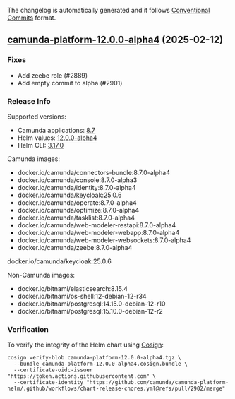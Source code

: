 The changelog is automatically generated and it follows [Conventional Commits](https://www.conventionalcommits.org/en/v1.0.0/) format.

## [camunda-platform-12.0.0-alpha4](https://github.com/camunda/camunda-platform-helm/releases/tag/camunda-platform-12.0.0-alpha4) (2025-02-12)

### Fixes

- Add zeebe role (#2889)
- Add empty commit to alpha (#2901)

<!-- generated by git-cliff -->
### Release Info


Supported versions:

- Camunda applications: [8.7](https://github.com/camunda/camunda-platform/releases?q=tag%3A8.7&expanded=true)
- Helm values: [12.0.0-alpha4](https://artifacthub.io/packages/helm/camunda/camunda-platform/12.0.0-alpha4#parameters)
- Helm CLI: [3.17.0](https://github.com/helm/helm/releases/tag/v3.17.0)

Camunda images:

- docker.io/camunda/connectors-bundle:8.7.0-alpha4
- docker.io/camunda/console:8.7.0-alpha3
- docker.io/camunda/identity:8.7.0-alpha4
- docker.io/camunda/keycloak:25.0.6
- docker.io/camunda/operate:8.7.0-alpha4
- docker.io/camunda/optimize:8.7.0-alpha4
- docker.io/camunda/tasklist:8.7.0-alpha4
- docker.io/camunda/web-modeler-restapi:8.7.0-alpha4
- docker.io/camunda/web-modeler-webapp:8.7.0-alpha4
- docker.io/camunda/web-modeler-websockets:8.7.0-alpha4
- docker.io/camunda/zeebe:8.7.0-alpha4

docker.io/camunda/keycloak:25.0.6


Non-Camunda images:

- docker.io/bitnami/elasticsearch:8.15.4
- docker.io/bitnami/os-shell:12-debian-12-r34
- docker.io/bitnami/postgresql:14.15.0-debian-12-r10
- docker.io/bitnami/postgresql:15.10.0-debian-12-r2

### Verification

To verify the integrity of the Helm chart using [Cosign](https://docs.sigstore.dev/signing/quickstart/):

```shell
cosign verify-blob camunda-platform-12.0.0-alpha4.tgz \
  --bundle camunda-platform-12.0.0-alpha4.cosign.bundle \
  --certificate-oidc-issuer "https://token.actions.githubusercontent.com" \
  --certificate-identity "https://github.com/camunda/camunda-platform-helm/.github/workflows/chart-release-chores.yml@refs/pull/2902/merge"
```
